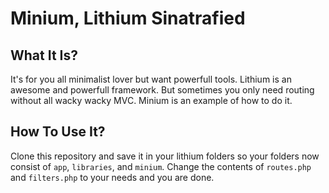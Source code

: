# Minium, Lithium Sinatrafied

## What It Is?
It's for you all minimalist lover but want powerfull tools. 
Lithium is an awesome and powerfull framework. But sometimes you only need routing without
all wacky wacky MVC. Minium is an example of how to do it.

## How To Use It?
Clone this repository and save it in your lithium folders so your folders now consist of
`app`, `libraries`, and `minium`. Change the contents of `routes.php` and `filters.php` to
your needs and you are done.